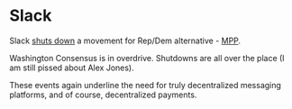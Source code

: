 # Slack

Slack [shuts down](https://mobile.twitter.com/nick_brana/status/1076130399116505088)
a movement for Rep/Dem alternative - [MPP](https://www.forapeoplesparty.org).

Washington Consensus is in overdrive. Shutdowns are all over the
place (I am still pissed about Alex Jones).

These events again underline the need for truly decentralized
messaging platforms, and of course, decentralized payments.

